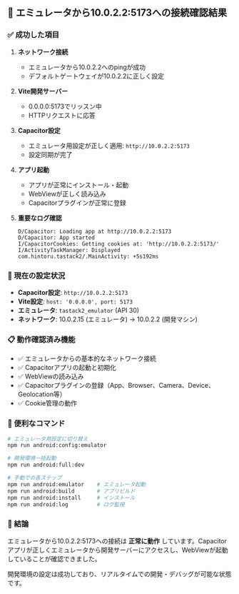 ## 🎉 エミュレータから10.0.2.2:5173への接続確認結果

### ✅ 成功した項目

1. **ネットワーク接続**
   - エミュレータから10.0.2.2へのpingが成功
   - デフォルトゲートウェイが10.0.2.2に正しく設定

2. **Vite開発サーバー**
   - 0.0.0.0:5173でリッスン中
   - HTTPリクエストに応答

3. **Capacitor設定**
   - エミュレータ用設定が正しく適用: `http://10.0.2.2:5173`
   - 設定同期が完了

4. **アプリ起動**
   - アプリが正常にインストール・起動
   - WebViewが正しく読み込み
   - Capacitorプラグインが正常に登録

5. **重要なログ確認**
   ```
   D/Capacitor: Loading app at http://10.0.2.2:5173
   D/Capacitor: App started
   I/CapacitorCookies: Getting cookies at: 'http://10.0.2.2:5173/'
   I/ActivityTaskManager: Displayed com.hintoru.tastack2/.MainActivity: +5s192ms
   ```

### 🔧 現在の設定状況

- **Capacitor設定**: `http://10.0.2.2:5173`
- **Vite設定**: `host: '0.0.0.0', port: 5173`
- **エミュレータ**: `tastack2_emulator` (API 30)
- **ネットワーク**: 10.0.2.15 (エミュレータ) → 10.0.2.2 (開発マシン)

### 📋 動作確認済み機能

- ✅ エミュレータからの基本的なネットワーク接続
- ✅ Capacitorアプリの起動と初期化
- ✅ WebViewの読み込み
- ✅ Capacitorプラグインの登録（App、Browser、Camera、Device、Geolocation等）
- ✅ Cookie管理の動作

### 🚀 便利なコマンド

```bash
# エミュレータ用設定に切り替え
npm run android:config:emulator

# 開発環境一括起動
npm run android:full:dev

# 手動での各ステップ
npm run android:emulator    # エミュレータ起動
npm run android:build       # アプリビルド
npm run android:install     # インストール
npm run android:log         # ログ監視
```

### 🎯 結論

エミュレータから10.0.2.2:5173への接続は **正常に動作** しています。Capacitorアプリが正しくエミュレータから開発サーバーにアクセスし、WebViewが起動していることが確認できました。

開発環境の設定は成功しており、リアルタイムでの開発・デバッグが可能な状態です。
